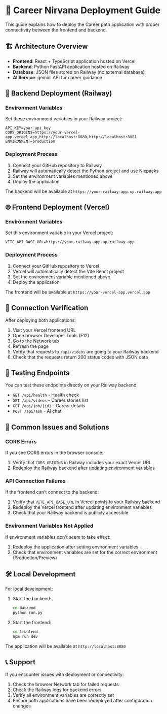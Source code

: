 # 🚀 Career Nirvana Deployment Guide

This guide explains how to deploy the Career path application with proper connectivity between the frontend and backend.

## 🏗️ Architecture Overview

- **Frontend**: React + TypeScript application hosted on Vercel
- **Backend**: Python FastAPI application hosted on Railway
- **Database**: JSON files stored on Railway (no external database)
- **AI Service**: gemini API for career guidance

## 🔧 Backend Deployment (Railway)

### Environment Variables

Set these environment variables in your Railway project:

```
API_KEY=your_api_key
CORS_ORIGINS=https://your-vercel-app.vercel.app,http://localhost:8080,http://localhost:8081
ENVIRONMENT=production
```

### Deployment Process

1. Connect your GitHub repository to Railway
2. Railway will automatically detect the Python project and use Nixpacks
3. Set the environment variables mentioned above
4. Deploy the application

The backend will be available at `https://your-railway-app.up.railway.app`

## 🌐 Frontend Deployment (Vercel)

### Environment Variables

Set this environment variable in your Vercel project:

```
VITE_API_BASE_URL=https://your-railway-app.up.railway.app
```

### Deployment Process

1. Connect your GitHub repository to Vercel
2. Vercel will automatically detect the Vite React project
3. Set the environment variable mentioned above
4. Deploy the application

The frontend will be available at `https://your-vercel-app.vercel.app`

## 🔗 Connection Verification

After deploying both applications:

1. Visit your Vercel frontend URL
2. Open browser Developer Tools (F12)
3. Go to the Network tab
4. Refresh the page
5. Verify that requests to `/api/videos` are going to your Railway backend
6. Check that the requests return 200 status codes with JSON data

## 🧪 Testing Endpoints

You can test these endpoints directly on your Railway backend:

- `GET /api/health` - Health check
- `GET /api/videos` - Career stories list
- `GET /api/job/{id}` - Career details
- `POST /api/ask` - AI chat

## 🚨 Common Issues and Solutions

### CORS Errors

If you see CORS errors in the browser console:

1. Verify that `CORS_ORIGINS` in Railway includes your exact Vercel URL
2. Redeploy the Railway backend after updating environment variables

### API Connection Failures

If the frontend can't connect to the backend:

1. Verify that `VITE_API_BASE_URL` in Vercel points to your Railway backend
2. Redeploy the Vercel frontend after updating environment variables
3. Check that your Railway backend is publicly accessible

### Environment Variables Not Applied

If environment variables don't seem to take effect:

1. Redeploy the application after setting environment variables
2. Check that environment variables are set for the correct environment (Production/Preview)

## 🛠️ Local Development

For local development:

1. Start the backend:
   ```bash
   cd backend
   python run.py
   ```

2. Start the frontend:
   ```bash
   cd frontend
   npm run dev
   ```

The application will be available at `http://localhost:8080`

## 📞 Support

If you encounter issues with deployment or connectivity:

1. Check the browser Network tab for failed requests
2. Check the Railway logs for backend errors
3. Verify all environment variables are correctly set
4. Ensure both applications have been redeployed after configuration changes